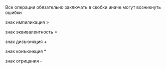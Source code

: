 
Все операции обязательно заключать в скобки иначе могут
возникнуть ошибки 

знак импиликация >

знак эквивалентность =

знак дизъюнкция +

знак конъюнкция *

знак отрицания -

